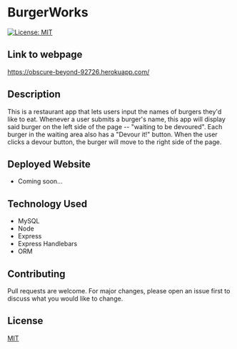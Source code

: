 # BurgerWorks

[![License: MIT](https://img.shields.io/badge/License-MIT-yellow.svg)](https://choosealicense.com/licenses/mit/)

## Link to webpage
https://obscure-beyond-92726.herokuapp.com/

## Description
This is a restaurant app that lets users input the names of burgers they'd like to eat. Whenever a user submits a burger's name, this app will display said burger on the left side of the page -- "waiting to be devoured". Each burger in the waiting area also has a "Devour it!" button. When the user clicks a devour button, the burger will move to the right side of the page.

## Deployed Website 
- Coming soon...

## Technology Used
* MySQL
* Node
* Express
* Express Handlebars
* ORM

## Contributing
Pull requests are welcome. For major changes, please open an issue first to discuss what you would like to change.

## License
[MIT](https://choosealicense.com/licenses/mit/)
